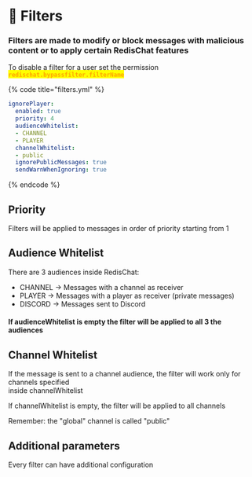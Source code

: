 # 🥅 Filters

### Filters are made to modify or block messages with malicious content or to apply certain RedisChat features

To disable a filter for a user set the permission <mark style="color:orange;">**`redischat.bypassfilter.filterName`**</mark>

{% code title="filters.yml" %}
```yaml
ignorePlayer:
  enabled: true
  priority: 4
  audienceWhitelist:
  - CHANNEL
  - PLAYER
  channelWhitelist:
  - public
  ignorePublicMessages: true
  sendWarnWhenIgnoring: true
```
{% endcode %}

## Priority

Filters will be applied to messages in order of priority starting from 1

## Audience Whitelist

There are 3 audiences inside RedisChat:

* CHANNEL -> Messages with a channel as receiver
* PLAYER -> Messages with a player as receiver (private messages)
* DISCORD -> Messages sent to Discord

#### If audienceWhitelist is empty the filter will be applied to all 3 the audiences

## Channel Whitelist

If the message is sent to a channel audience, the filter will work only for channels specified\
inside channelWhitelist

If channelWhitelist is empty, the filter will be applied to all channels

Remember: the "global" channel is called "public"

## Additional parameters

Every filter can have additional configuration
